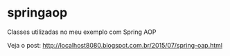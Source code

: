 # springaop
Classes utilizadas no meu exemplo com Spring AOP

Veja o post: http://localhost8080.blogspot.com.br/2015/07/spring-oap.html
